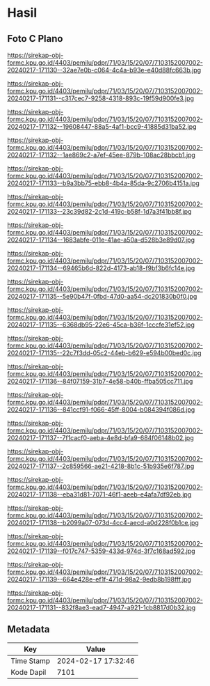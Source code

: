 # Hasil

## Foto C Plano

https://sirekap-obj-formc.kpu.go.id/4403/pemilu/pdpr/71/03/15/20/07/7103152007002-20240217-171130--32ae7e0b-c064-4c4a-b93e-e40d88fc663b.jpg

https://sirekap-obj-formc.kpu.go.id/4403/pemilu/pdpr/71/03/15/20/07/7103152007002-20240217-171131--c317cec7-9258-4318-893c-19f59d900fe3.jpg

https://sirekap-obj-formc.kpu.go.id/4403/pemilu/pdpr/71/03/15/20/07/7103152007002-20240217-171132--19608447-88a5-4af1-bcc9-41885d31ba52.jpg

https://sirekap-obj-formc.kpu.go.id/4403/pemilu/pdpr/71/03/15/20/07/7103152007002-20240217-171132--1ae869c2-a7ef-45ee-879b-108ac28bbcb1.jpg

https://sirekap-obj-formc.kpu.go.id/4403/pemilu/pdpr/71/03/15/20/07/7103152007002-20240217-171133--b9a3bb75-ebb8-4b4a-85da-9c2706b4151a.jpg

https://sirekap-obj-formc.kpu.go.id/4403/pemilu/pdpr/71/03/15/20/07/7103152007002-20240217-171133--23c39d82-2c1d-419c-b58f-1d7a3f41bb8f.jpg

https://sirekap-obj-formc.kpu.go.id/4403/pemilu/pdpr/71/03/15/20/07/7103152007002-20240217-171134--1683abfe-011e-41ae-a50a-d528b3e89d07.jpg

https://sirekap-obj-formc.kpu.go.id/4403/pemilu/pdpr/71/03/15/20/07/7103152007002-20240217-171134--69465b6d-822d-4173-ab18-f9bf3b6fc14e.jpg

https://sirekap-obj-formc.kpu.go.id/4403/pemilu/pdpr/71/03/15/20/07/7103152007002-20240217-171135--5e90b47f-0fbd-47d0-aa54-dc201830b0f0.jpg

https://sirekap-obj-formc.kpu.go.id/4403/pemilu/pdpr/71/03/15/20/07/7103152007002-20240217-171135--6368db95-22e6-45ca-b36f-1cccfe31ef52.jpg

https://sirekap-obj-formc.kpu.go.id/4403/pemilu/pdpr/71/03/15/20/07/7103152007002-20240217-171135--22c7f3dd-05c2-44eb-b629-e594b00bed0c.jpg

https://sirekap-obj-formc.kpu.go.id/4403/pemilu/pdpr/71/03/15/20/07/7103152007002-20240217-171136--84f07159-31b7-4e58-b40b-ffba505cc711.jpg

https://sirekap-obj-formc.kpu.go.id/4403/pemilu/pdpr/71/03/15/20/07/7103152007002-20240217-171136--841ccf91-f066-45ff-8004-b084394f086d.jpg

https://sirekap-obj-formc.kpu.go.id/4403/pemilu/pdpr/71/03/15/20/07/7103152007002-20240217-171137--7f1cacf0-aeba-4e8d-bfa9-684f06148b02.jpg

https://sirekap-obj-formc.kpu.go.id/4403/pemilu/pdpr/71/03/15/20/07/7103152007002-20240217-171137--2c859566-ae21-4218-8b1c-51b935e6f787.jpg

https://sirekap-obj-formc.kpu.go.id/4403/pemilu/pdpr/71/03/15/20/07/7103152007002-20240217-171138--eba31d81-7071-46f1-aeeb-e4afa7df92eb.jpg

https://sirekap-obj-formc.kpu.go.id/4403/pemilu/pdpr/71/03/15/20/07/7103152007002-20240217-171138--b2099a07-073d-4cc4-aecd-a0d228f0b1ce.jpg

https://sirekap-obj-formc.kpu.go.id/4403/pemilu/pdpr/71/03/15/20/07/7103152007002-20240217-171139--f017c747-5359-433d-974d-3f7c168ad592.jpg

https://sirekap-obj-formc.kpu.go.id/4403/pemilu/pdpr/71/03/15/20/07/7103152007002-20240217-171139--664e428e-ef1f-471d-98a2-9edb8b198fff.jpg

https://sirekap-obj-formc.kpu.go.id/4403/pemilu/pdpr/71/03/15/20/07/7103152007002-20240217-171131--832f8ae3-ead7-4947-a921-1cb8817d0b32.jpg


## Metadata

| Key        | Value               |
| ---------- | ------------------- |
| Time Stamp | 2024-02-17 17:32:46 |
| Kode Dapil | 7101                |




